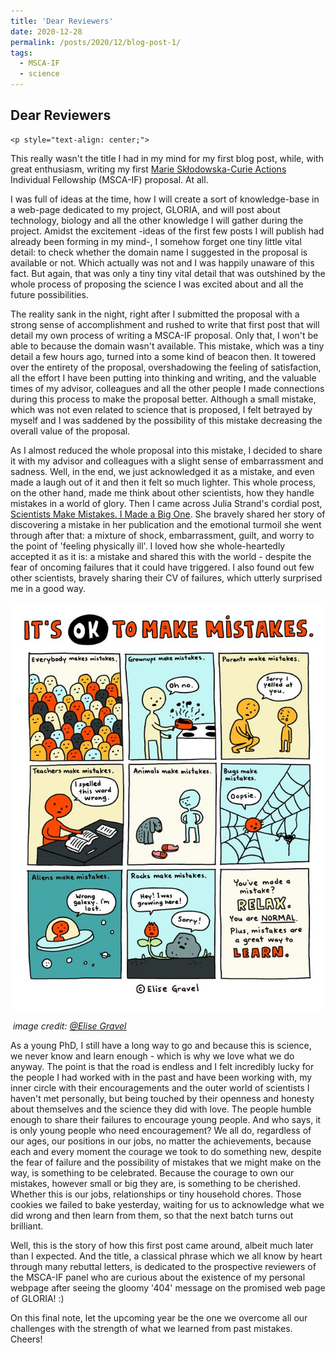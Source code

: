 ```yaml
---
title: 'Dear Reviewers'
date: 2020-12-28
permalink: /posts/2020/12/blog-post-1/
tags:
  - MSCA-IF
  - science
---
```


## Dear Reviewers

```
<p style="text-align: center;">
```

This really wasn't the title I had in my mind for my first blog post, while, with great enthusiasm, writing my first [Marie Skłodowska-Curie Actions](https://ec.europa.eu/research/mariecurieactions/msca-actions_en) Individual Fellowship (MSCA-IF) proposal. At all. 

I was full of ideas at the time, how I will create a sort of knowledge-base in a web-page dedicated to my project, GLORIA, and will post about technology, biology and all the other knowledge I will gather during the project. Amidst the excitement -ideas of the first few posts I will publish had already been forming in my mind-,  I somehow forget one tiny little vital detail:  to check whether the domain name I suggested in the proposal is available or not. Which actually was not and I was happily unaware of this fact. But again, that was only a tiny tiny vital detail that was outshined by the whole process of proposing the science I was excited about and all the future possibilities.

The reality sank in the night, right after I submitted the proposal with a strong sense of accomplishment and rushed to write that first post that will detail my own process of writing a MSCA-IF proposal. Only that, I won't be able to because the domain wasn't available. This mistake, which was a tiny detail a few hours ago, turned into a some kind of beacon then. It towered over the entirety of the proposal, overshadowing the feeling of satisfaction, all the effort I have been putting into thinking and writing, and the valuable times of my advisor, colleagues and all the other people I made connections during this process to make the proposal better.  Although a small mistake, which was not even related to science that is proposed, I felt betrayed by myself and I was saddened by the possibility of this mistake decreasing the overall value of the proposal.

As I almost reduced the whole proposal into this mistake, I decided to share it with my advisor and colleagues with a slight sense of embarrassment and sadness. Well, in the end, we  just acknowledged it as a mistake, and even made a laugh out of it and then it felt so much lighter. This whole process, on the other hand, made me think about other scientists, how they handle mistakes in a world of glory. Then I came across Julia Strand's cordial post, [Scientists Make Mistakes. I Made a Big One](https://elemental.medium.com/when-science-needs-self-correcting-a130eacb4235). She bravely shared her story of discovering a mistake in her publication and the emotional turmoil she went through after that: a mixture of shock, embarrassment, guilt, and worry to the point of 'feeling physically ill'. I loved how she whole-heartedly accepted it as it is: a mistake and shared this with the world - despite the fear of oncoming failures that it could have triggered. I also found out few other scientists, bravely sharing their CV of failures, which utterly surprised me in a good way. 

![Figure](https://github.com/hkmztrk/hkmztrk.github.io/blob/master/_posts/elise_gravel.jpg)

​																			*image credit: [@Elise Gravel](http://elisegravel.com/en/)*

As a young PhD, I still have a long way to go and because this is science, we never know and learn enough - which is why we love what we do anyway. The point is that the road is endless and  I felt incredibly lucky for the people I had worked with in the past and have been working with, my inner circle with their encouragements and  the outer world of scientists I haven't met personally, but being touched by their openness and honesty about themselves and the science they did with love. The people humble enough to share their failures to encourage young people. And who says, it is only young people who need encouragement? We all do, regardless of our ages, our positions in our jobs, no matter the achievements, because each and every moment the courage we took to do something new, despite the fear of failure and the possibility of mistakes that we might make on the way, is something to be celebrated. Because the courage to own our mistakes, however small or big they are, is something to be cherished. Whether this is our jobs, relationships or tiny household chores. Those cookies we failed to bake yesterday, waiting for us to acknowledge what we did wrong and then learn from them, so that the next batch turns out brilliant. 

Well, this is the story of how this first post came around, albeit much later than I expected. And the title, a classical phrase which we all know by heart through many rebuttal letters, is dedicated to the prospective reviewers of the MSCA-IF panel who are curious about the existence of my personal webpage after seeing the gloomy '404' message on the promised web page of GLORIA! :) 

On this final note, let the upcoming year be the one we overcome all our challenges with the strength of what we learned from past mistakes. Cheers!

</p>
